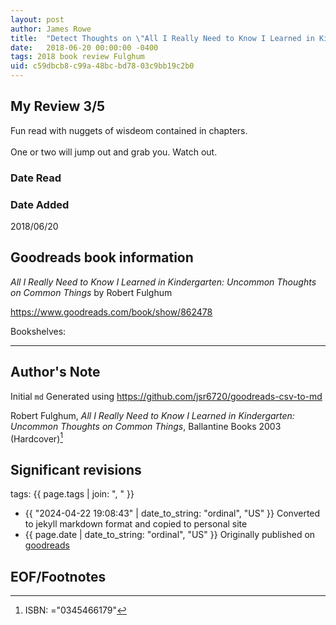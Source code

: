 ```yaml
---
layout: post
author: James Rowe
title:  "Detect Thoughts on \"All I Really Need to Know I Learned in Kindergarten\""
date:   2018-06-20 00:00:00 -0400
tags: 2018 book review Fulghum 
uid: c59dbcb8-c99a-48bc-bd78-03c9bb19c2b0
---
```




## My Review 3/5

Fun read with nuggets of wisdeom contained in chapters.<br/><br/>One or two will jump out and grab you. Watch out.

### Date Read


### Date Added
2018/06/20

## Goodreads book information

*All I Really Need to Know I Learned in Kindergarten: Uncommon Thoughts on Common Things* by Robert Fulghum

https://www.goodreads.com/book/show/862478

Bookshelves: 

---

## Author's Note

Initial `md` Generated using https://github.com/jsr6720/goodreads-csv-to-md

Robert Fulghum, *All I Really Need to Know I Learned in Kindergarten: Uncommon Thoughts on Common Things*,  Ballantine Books 2003 (Hardcover)[^1]

## Significant revisions

tags: {{ page.tags | join: ", " }} <!-- todo move this somewhere -->

- {{ "2024-04-22 19:08:43" | date_to_string: "ordinal", "US" }} Converted to jekyll markdown format and copied to personal site
- {{ page.date | date_to_string: "ordinal", "US" }} Originally published on [goodreads](https://www.goodreads.com)

## EOF/Footnotes

[^1]: ISBN: ="0345466179"